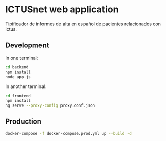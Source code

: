 # ICTUSnet web application

Tipificador de informes de alta en español de pacientes relacionados con ictus.

## Development

In one terminal:

```bash
cd backend
npm install
node app.js
```

In another terminal:

```bash
cd frontend
npm install
ng serve --proxy-config proxy.conf.json
```

## Production

```bash
docker-compose -f docker-compose.prod.yml up --build -d
```
